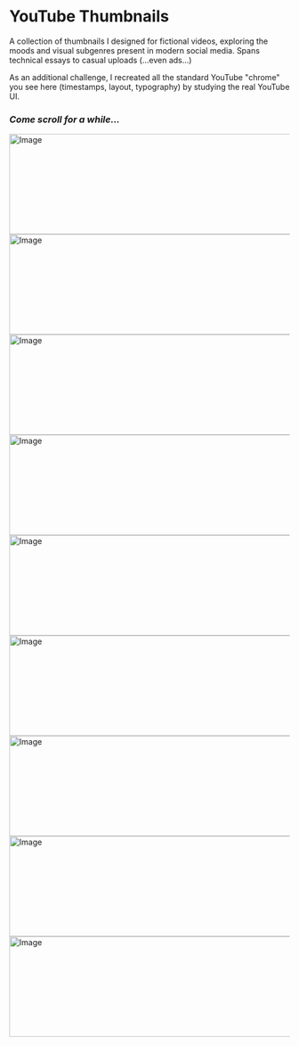 # **YouTube Thumbnails**

A collection of thumbnails I designed for fictional videos, exploring the moods and visual subgenres present in modern social media. Spans technical essays to casual uploads (...even ads...)

As an additional challenge, I recreated all the standard YouTube "chrome" you see here (timestamps, layout, typography) by studying the real YouTube UI.

### _Come scroll for a while..._

<img width="570" height="180" alt="Image" src="https://github.com/user-attachments/assets/534b1bda-1876-4f73-a079-6267672d245b" />

<img width="570" height="180" alt="Image" src="https://github.com/user-attachments/assets/6c978bdf-97f5-4991-82de-99311ca624ad" />

<img width="570" height="180" alt="Image" src="https://github.com/user-attachments/assets/d4e81928-a8d4-4b40-a65e-3e155ce32b72" />

<img width="570" height="180" alt="Image" src="https://github.com/user-attachments/assets/a3e2f3cb-82fa-4ac3-a68b-afae9b192a2c" />

<img width="570" height="180" alt="Image" src="https://github.com/user-attachments/assets/5630c313-88cb-4788-81cc-b5f2a55949cf" />

<img width="570" height="180" alt="Image" src="https://github.com/user-attachments/assets/489aeeac-08ac-43c6-8fe1-719fad9a5fd9" />

<img width="570" height="180" alt="Image" src="https://github.com/user-attachments/assets/ca36daba-0899-44af-b89c-b44f7ff3c754" />

<img width="570" height="180" alt="Image" src="https://github.com/user-attachments/assets/d3f93274-fc6e-4803-8f37-1de447e2af1e" />

<img width="570" height="180" alt="Image" src="https://github.com/user-attachments/assets/d0e10922-c928-4644-b8a9-3e7fdf202ec0" />

